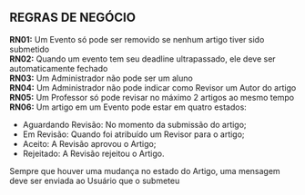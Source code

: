 ## REGRAS DE NEGÓCIO ##
**RN01:** Um Evento só pode ser removido se nenhum artigo tiver sido submetido  
**RN02:** Quando um evento tem seu deadline ultrapassado, ele deve ser automaticamente fechado  
**RN03:** Um Administrador não pode ser um aluno  
**RN04:** Um Administrador não pode indicar como Revisor um Autor do artigo  
**RN05:** Um Professor só pode revisar no máximo 2 artigos ao mesmo tempo  
**RN06:** Um artigo em um Evento pode estar em quatro estados:  
  * Aguardando Revisão: No momento da submissão do artigo;
  * Em Revisão: Quando foi atribuído um Revisor para o artigo;  
  * Aceito: A Revisão aprovou o Artigo;  
  * Rejeitado: A Revisão rejeitou o Artigo.  

Sempre que houver uma mudança no estado do Artigo, uma mensagem deve ser enviada ao Usuário que o submeteu